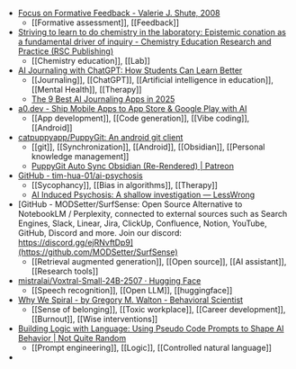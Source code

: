 - [Focus on Formative Feedback - Valerie J. Shute, 2008](https://journals.sagepub.com/doi/10.3102/0034654307313795)
	- [[Formative assessment]], [[Feedback]]
- [Striving to learn to do chemistry in the laboratory: Epistemic conation as a fundamental driver of inquiry - Chemistry Education Research and Practice (RSC Publishing)](https://pubs.rsc.org/en/content/articlelanding/2025/rp/d5rp00232j)
	- [[Chemistry education]], [[Lab]]
- [AI Journaling with ChatGPT: How Students Can Learn Better](https://www.kangaroos.ai/blog/ai-journaling-for-students-chatgpt/)
	- [[Journaling]], [[ChatGPT]], [[Artificial intelligence in education]], [[Mental Health]], [[Therapy]]
	- [The 9 Best AI Journaling Apps in 2025](https://www.kangaroos.ai/blog/best-ai-journaling-apps/)
- [a0.dev - Ship Mobile Apps to App Store & Google Play with AI](https://a0.dev/)
	- [[App development]], [[Code generation]], [[Vibe coding]], [[Android]]
- [catpuppyapp/PuppyGit: An android git client](https://github.com/catpuppyapp/PuppyGit?tab=readme-ov-file)
	- [[git]], [[Synchronization]], [[Android]], [[Obsidian]], [[Personal knowledge management]]
	- [PuppyGit Auto Sync Obsidian (Re-Rendered) | Patreon](https://www.patreon.com/posts/puppygit-auto-122757321)
- [GitHub - tim-hua-01/ai-psychosis](https://github.com/tim-hua-01/ai-psychosis)
	- [[Sycophancy]], [[Bias in algorithms]], [[Therapy]]
	- [AI Induced Psychosis: A shallow investigation — LessWrong](https://www.lesswrong.com/posts/iGF7YcnQkEbwvYLPA/ai-induced-psychosis-a-shallow-investigation)
- [GitHub - MODSetter/SurfSense: Open Source Alternative to NotebookLM / Perplexity, connected to external sources such as Search Engines, Slack, Linear, Jira, ClickUp, Confluence, Notion, YouTube, GitHub, Discord and more. Join our discord: https://discord.gg/ejRNvftDp9](https://github.com/MODSetter/SurfSense)
	- [[Retrieval augmented generation]], [[Open source]], [[AI assistant]], [[Research tools]]
- [mistralai/Voxtral-Small-24B-2507 · Hugging Face](https://huggingface.co/mistralai/Voxtral-Small-24B-2507)
	- [[Speech recognition]], [[Open LLM]], [[huggingface]]
- [Why We Spiral - by Gregory M. Walton - Behavioral Scientist](https://behavioralscientist.org/why-we-spiral/)
	- [[Sense of belonging]], [[Toxic workplace]], [[Career development]], [[Burnout]], [[Wise interventions]]
- [Building Logic with Language: Using Pseudo Code Prompts to Shape AI Behavior | Not Quite Random](https://notquiterandom.com/2025/08/08/building-logic-with-language-using-pseudo-code-prompts-to-shape-ai-behavior/)
	- [[Prompt engineering]], [[Logic]], [[Controlled natural language]]
-
